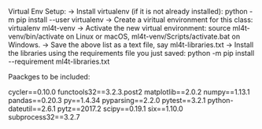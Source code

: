 Virtual Env Setup:
-> Install virtualenv (if it is not already installed): python -m pip install --user virtualenv
-> Create a viritual environment for this class: virtualenv ml4t-venv
-> Activate the new virtual environment: source ml4t-venv/bin/activate on Linux or macOS, ml4t-venv/Scripts/activate.bat on Windows.
-> Save the above list as a text file, say ml4t-libraries.txt
-> Install the libraries using the requirements file you just saved: python -m pip install --requirement ml4t-libraries.txt


Paackges to be included:

 cycler==0.10.0
 functools32==3.2.3.post2
 matplotlib==2.0.2
 numpy==1.13.1
 pandas==0.20.3
 py==1.4.34
 pyparsing==2.2.0
 pytest==3.2.1
 python-dateutil==2.6.1
 pytz==2017.2
 scipy==0.19.1
 six==1.10.0
 subprocess32==3.2.7

